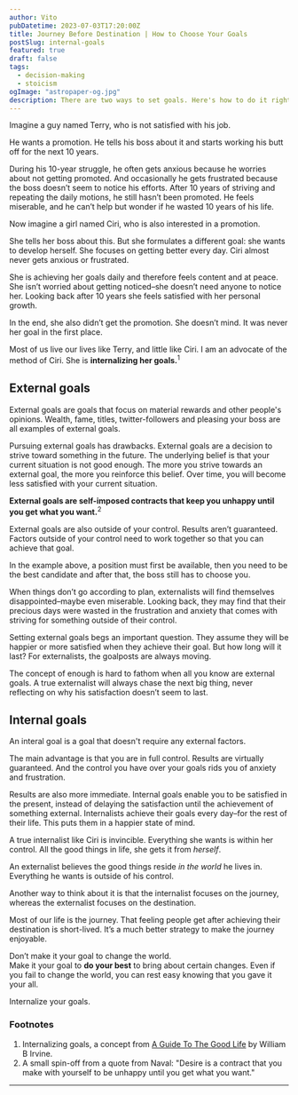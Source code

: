 ```yaml
---
author: Vito
pubDatetime: 2023-07-03T17:20:00Z
title: Journey Before Destination | How to Choose Your Goals
postSlug: internal-goals
featured: true
draft: false
tags:
  - decision-making
  - stoicism
ogImage: "astropaper-og.jpg"
description: There are two ways to set goals. Here's how to do it right.
---
```


Imagine a guy named Terry, who is not satisfied with his job.

He wants a promotion.
He tells his boss about it and starts working his butt off for the next 10 years.

During his 10-year struggle, he often gets anxious because he worries about not getting promoted.
And occasionally he gets frustrated because the boss doesn’t seem to notice his efforts.
After 10 years of striving and repeating the daily motions, he still hasn’t been promoted.
He feels miserable, and he can’t help but wonder if he wasted 10 years of his life.

Now imagine a girl named Ciri, who is also interested in a promotion.

She tells her boss about this.
But she formulates a different goal: she wants to develop herself.
She focuses on getting better every day.
Ciri almost never gets anxious or frustrated.

She is achieving her goals daily and therefore feels content and at peace.
She isn’t worried about getting noticed–she doesn’t need anyone to notice her.
Looking back after 10 years she feels satisfied with her personal growth.

In the end, she also didn’t get the promotion.
She doesn’t mind.
It was never her goal in the first place.

Most of us live our lives like Terry, and little like Ciri.
I am an advocate of the method of Ciri.
She is **internalizing her goals.**<sup>1</sup>

## External goals

External goals are goals that focus on material rewards and other people's opinions.
Wealth, fame, titles, twitter-followers and pleasing your boss are all examples of external goals.

Pursuing external goals has drawbacks.
External goals are a decision to strive toward something in the future.
The underlying belief is that your current situation is not good enough.
The more you strive towards an external goal, the more you reinforce this belief.
Over time, you will become less satisfied with your current situation.

**External goals are self-imposed contracts that keep you unhappy until you get what you want.**<sup>2</sup>

External goals are also outside of your control.
Results aren’t guaranteed.
Factors outside of your control need to work together so that you can achieve that goal.

In the example above, a position must first be available, then you need to be the best candidate and after that, the boss still has to choose you.

When things don’t go according to plan, externalists will find themselves disappointed–maybe even miserable.
Looking back, they may find that their precious days were wasted in the frustration and anxiety that comes with striving for something outside of their control.

Setting external goals begs an important question.
They assume they will be happier or more satisfied when they achieve their goal.
But how long will it last?
For externalists, the goalposts are always moving.

The concept of enough is hard to fathom when all you know are external goals.
A true externalist will always chase the next big thing, never reflecting on why his satisfaction doesn’t seem to last.

## Internal goals

An interal goal is a goal that doesn't require any external factors.

The main advantage is that you are in full control.
Results are virtually guaranteed.
And the control you have over your goals rids you of anxiety and frustration.

Results are also more immediate.
Internal goals enable you to be satisfied in the present, instead of delaying the satisfaction until the achievement of something external.
Internalists achieve their goals every day–for the rest of their life.
This puts them in a happier state of mind.

A true internalist like Ciri is invincible.
Everything she wants is within her control.
All the good things in life, she gets it from _herself_.

An externalist believes the good things reside _in the world_ he lives in.
Everything he wants is outside of his control.

Another way to think about it is that the internalist focuses on the journey, whereas the externalist focuses on the destination.

Most of our life is the journey.
That feeling people get after achieving their destination is short-lived.
It’s a much better strategy to make the journey enjoyable.

Don’t make it your goal to change the world.  
Make it your goal to **do your best** to bring about certain changes.
Even if you fail to change the world, you can rest easy knowing that you gave it your all.

Internalize your goals.

### Footnotes

1. Internalizing goals, a concept from <a target="_blank" href="https://www.amazon.com/Guide-Good-Life-Ancient-Stoic/dp/1522632735?&_encoding=UTF8&tag=vitosarchive-20&linkCode=ur2&linkId=8206a478e6ec18768abcd4b79e9687b9&camp=1789&creative=9325">A Guide To The Good Life</a> by William B Irvine.
2. A small spin-off from a quote from Naval: "Desire is a contract that you make with yourself to be unhappy until you get what you want."

---
